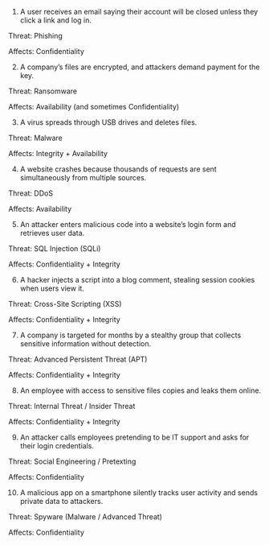 1) A user receives an email saying their account will be closed unless they click a link and log in.

Threat: Phishing

Affects: Confidentiality

2) A company’s files are encrypted, and attackers demand payment for the key.

Threat: Ransomware

Affects: Availability (and sometimes Confidentiality)

3) A virus spreads through USB drives and deletes files.

Threat: Malware

Affects: Integrity + Availability

4) A website crashes because thousands of requests are sent simultaneously from multiple sources.

Threat: DDoS

Affects: Availability

5) An attacker enters malicious code into a website’s login form and retrieves user data.

Threat: SQL Injection (SQLi)

Affects: Confidentiality + Integrity

6) A hacker injects a script into a blog comment, stealing session cookies when users view it.

Threat: Cross-Site Scripting (XSS)

Affects: Confidentiality + Integrity

7) A company is targeted for months by a stealthy group that collects sensitive information without detection.

Threat: Advanced Persistent Threat (APT)

Affects: Confidentiality + Integrity

8) An employee with access to sensitive files copies and leaks them online.

Threat: Internal Threat / Insider Threat

Affects: Confidentiality + Integrity

9) An attacker calls employees pretending to be IT support and asks for their login credentials.

Threat: Social Engineering / Pretexting

Affects: Confidentiality

10) A malicious app on a smartphone silently tracks user activity and sends private data to attackers.

Threat: Spyware (Malware / Advanced Threat)

Affects: Confidentiality
